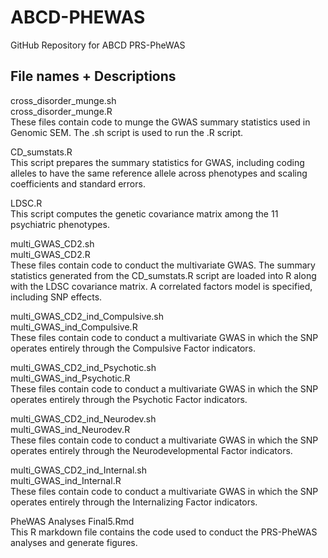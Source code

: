 # ABCD-PHEWAS
GitHub Repository for ABCD PRS-PheWAS

## File names + Descriptions

cross_disorder_munge.sh   
cross_disorder_munge.R   
    These files contain code to munge the GWAS summary statistics used in Genomic SEM. The .sh script is used to run the .R script. 

CD_sumstats.R  
    This script prepares the summary statistics for GWAS, including coding alleles to have the same reference allele across phenotypes and scaling coefficients and standard errors. 

LDSC.R   
    This script computes the genetic covariance matrix among the 11 psychiatric phenotypes.
    
multi_GWAS_CD2.sh  
multi_GWAS_CD2.R  
    These files contain code to conduct the multivariate GWAS. The summary statistics generated from the CD_sumstats.R script are loaded into R along with the LDSC covariance matrix. A correlated factors model is specified, including SNP effects. 
  
multi_GWAS_CD2_ind_Compulsive.sh  
multi_GWAS_ind_Compulsive.R  
    These files contain code to conduct a multivariate GWAS in which the SNP operates entirely through the Compulsive Factor indicators.
  
multi_GWAS_CD2_ind_Psychotic.sh  
multi_GWAS_ind_Psychotic.R  
    These files contain code to conduct a multivariate GWAS in which the SNP operates entirely through the Psychotic Factor indicators.
  
multi_GWAS_CD2_ind_Neurodev.sh  
multi_GWAS_ind_Neurodev.R  
    These files contain code to conduct a multivariate GWAS in which the SNP operates entirely through the Neurodevelopmental Factor indicators.
  
multi_GWAS_CD2_ind_Internal.sh  
multi_GWAS_ind_Internal.R  
    These files contain code to conduct a multivariate GWAS in which the SNP operates entirely through the Internalizing Factor indicators.
    
PheWAS Analyses Final5.Rmd  
    This R markdown file contains the code used to conduct the PRS-PheWAS analyses and generate figures.
